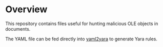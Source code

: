 # Overview

This repository contains files useful for hunting malicious OLE objects in documents.

The YAML file can be fed directly into [yaml2yara](https://github.com/nccgroup/yaml2yara/) to generate Yara rules.
